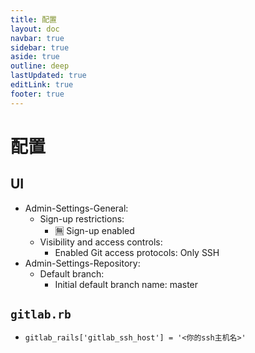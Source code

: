 ```yaml
---
title: 配置
layout: doc
navbar: true
sidebar: true
aside: true
outline: deep
lastUpdated: true
editLink: true
footer: true
---
```


# 配置

## UI

- Admin-Settings-General:
    - Sign-up restrictions:
        - 🈚️ Sign-up enabled
    - Visibility and access controls:
        - Enabled Git access protocols: Only SSH
- Admin-Settings-Repository:
    - Default branch:
        - Initial default branch name: master

## `gitlab.rb`

- `gitlab_rails['gitlab_ssh_host'] = '<你的ssh主机名>'`